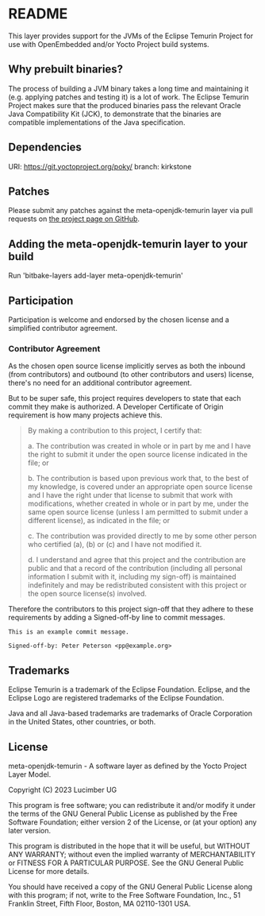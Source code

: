 # README

This layer provides support for the JVMs of the Eclipse Temurin Project for use with
OpenEmbedded and/or Yocto Project build systems. 


## Why prebuilt binaries?

The process of building a JVM binary takes a long time and maintaining it
(e.g. applying patches and testing it) is a lot of work.
The Eclipse Temurin Project makes sure that the produced binaries pass
the relevant Oracle Java Compatibility Kit (JCK), to demonstrate
that the binaries are compatible implementations of the Java specification.


## Dependencies

  URI: https://git.yoctoproject.org/poky/
  branch: kirkstone


## Patches

Please submit any patches against the meta-openjdk-temurin layer via pull requests
on [the project page on GitHub](https://github.com/lucimber/meta-openjdk-temurin).


## Adding the meta-openjdk-temurin layer to your build

Run 'bitbake-layers add-layer meta-openjdk-temurin'


## Participation
Participation is welcome and endorsed by the chosen license
and a simplified contributor agreement.

### Contributor Agreement
As the chosen open source license implicitly serves
as both the inbound (from contributors) and
outbound (to other contributors and users) license,
there's no need for an additional contributor agreement.

But to be super safe, this project requires developers
to state that each commit they make is authorized.
A Developer Certificate of Origin requirement is how many
projects achieve this.

> By making a contribution to this project, I certify that:
> 
> a. The contribution was created in whole or in part by me and I have the right to submit it under the open source license indicated in the file; or
>
> b. The contribution is based upon previous work that, to the best of my knowledge, is covered under an appropriate open source license and I have the right under that license to submit that work with modifications, whether created in whole or in part by me, under the same open source license (unless I am permitted to submit under a different license), as indicated in the file; or
>
> c. The contribution was provided directly to me by some other person who certified (a), (b) or (c) and I have not modified it.
>
> d. I understand and agree that this project and the contribution are public and that a record of the contribution (including all personal information I submit with it, including my sign-off) is maintained indefinitely and may be redistributed consistent with this project or the open source license(s) involved.

Therefore the contributors to this project sign-off that
they adhere to these requirements by adding
a Signed-off-by line to commit messages.

    This is an example commit message.
    
    Signed-off-by: Peter Peterson <pp@example.org>


## Trademarks

Eclipse Temurin is a trademark of the Eclipse Foundation. Eclipse, and the
Eclipse Logo are registered trademarks of the Eclipse Foundation.

Java and all Java-based trademarks are trademarks of Oracle Corporation in
the United States, other countries, or both.


## License

meta-openjdk-temurin - A software layer as defined by the Yocto Project Layer Model.

Copyright (C) 2023  Lucimber UG

This program is free software; you can redistribute it and/or modify
it under the terms of the GNU General Public License as published by
the Free Software Foundation; either version 2 of the License, or
(at your option) any later version.

This program is distributed in the hope that it will be useful,
but WITHOUT ANY WARRANTY; without even the implied warranty of
MERCHANTABILITY or FITNESS FOR A PARTICULAR PURPOSE.  See the
GNU General Public License for more details.

You should have received a copy of the GNU General Public License along
with this program; if not, write to the Free Software Foundation, Inc.,
51 Franklin Street, Fifth Floor, Boston, MA 02110-1301 USA.